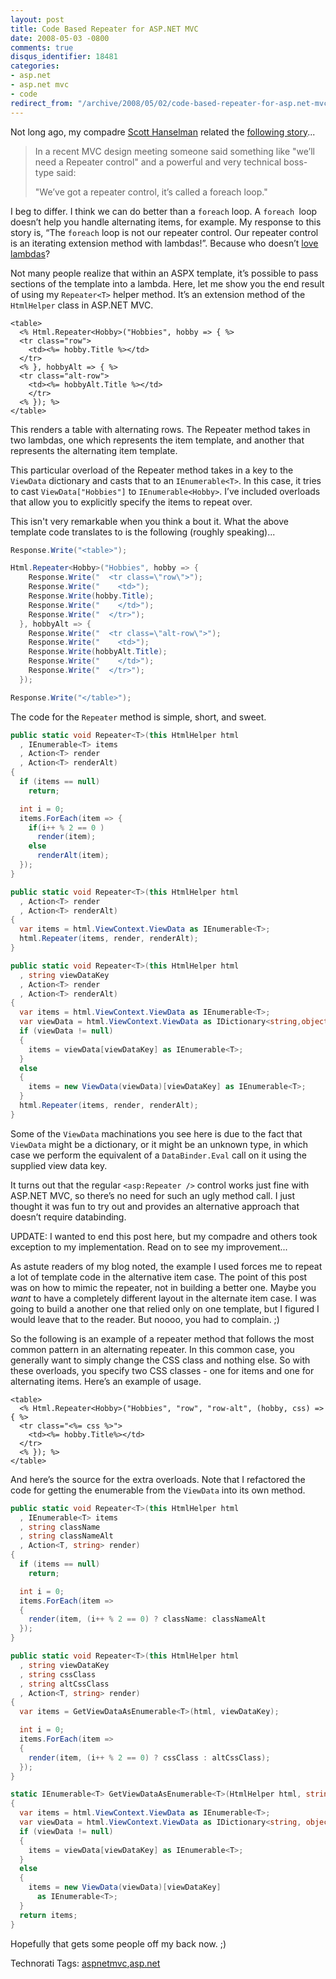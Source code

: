 ```yaml
---
layout: post
title: Code Based Repeater for ASP.NET MVC
date: 2008-05-03 -0800
comments: true
disqus_identifier: 18481
categories:
- asp.net
- asp.net mvc
- code
redirect_from: "/archive/2008/05/02/code-based-repeater-for-asp.net-mvc.aspx/"
---
```


Not long ago, my compadre [Scott
Hanselman](http://www.hanselman.com/blog/ "Scott Hanselman's Blog")
related the [following
story](http://www.hanselman.com/blog/ASPNETMVCWebFormsUnplugged.aspx "ASP.NET MVC Webforms unplugged")...

> In a recent MVC design meeting someone said something like "we’ll need
> a Repeater control" and a powerful and very technical boss-type said:
>
> "We’ve got a repeater control, it’s called a foreach loop."

I beg to differ. I think we can do better than a `foreach` loop. A
`foreach `loop doesn’t help you handle alternating items, for example.
My response to this story is, “The `foreach` loop is not our repeater
control. Our repeater control is an iterating extension method with
lambdas!”. Because who doesn’t [love
lambdas](http://blog.wekeroad.com/2008/03/17/my-personal-lambda-crusade/ "Rob Conery's Personal Lambda crusade")?

Not many people realize that within an ASPX template, it’s possible to
pass sections of the template into a lambda. Here, let me show you the
end result of using my `Repeater<T>` helper method. It’s an extension
method of the `HtmlHelper` class in ASP.NET MVC.

```aspx-cs
<table>
  <% Html.Repeater<Hobby>("Hobbies", hobby => { %>
  <tr class="row">
    <td><%= hobby.Title %></td>
  </tr>
  <% }, hobbyAlt => { %>
  <tr class="alt-row">
    <td><%= hobbyAlt.Title %></td>
    </tr>
  <% }); %>
</table>
```

This renders a table with alternating rows. The Repeater method takes in
two lambdas, one which represents the item template, and another that
represents the alternating item template.

This particular overload of the Repeater method takes in a key to the
`ViewData` dictionary and casts that to an `IEnumerable<T>`. In this
case, it tries to cast `ViewData["Hobbies"]` to `IEnumerable<Hobby>`.
I’ve included overloads that allow you to explicitly specify the items
to repeat over.

This isn't very remarkable when you think a bout it. What the above
template code translates to is the following (roughly speaking)...

```csharp
Response.Write("<table>");

Html.Repeater<Hobby>("Hobbies", hobby => {
    Response.Write("  <tr class=\"row\">");
    Response.Write("    <td>");
    Response.Write(hobby.Title);
    Response.Write("    </td>");
    Response.Write("  </tr>");
  }, hobbyAlt => { 
    Response.Write("  <tr class=\"alt-row\">");
    Response.Write("    <td>");
    Response.Write(hobbyAlt.Title);
    Response.Write("    </td>");
    Response.Write("  </tr>");
  });

Response.Write("</table>");
```

The code for the `Repeater` method is simple, short, and sweet.

```csharp
public static void Repeater<T>(this HtmlHelper html
  , IEnumerable<T> items
  , Action<T> render
  , Action<T> renderAlt)
{
  if (items == null)
    return;

  int i = 0;
  items.ForEach(item => {
    if(i++ % 2 == 0 ) 
      render(item);
    else
      renderAlt(item); 
  });
}

public static void Repeater<T>(this HtmlHelper html
  , Action<T> render
  , Action<T> renderAlt)
{
  var items = html.ViewContext.ViewData as IEnumerable<T>;
  html.Repeater(items, render, renderAlt);
}

public static void Repeater<T>(this HtmlHelper html
  , string viewDataKey
  , Action<T> render
  , Action<T> renderAlt)
{
  var items = html.ViewContext.ViewData as IEnumerable<T>;
  var viewData = html.ViewContext.ViewData as IDictionary<string,object>;
  if (viewData != null)
  {
    items = viewData[viewDataKey] as IEnumerable<T>;
  }
  else
  {
    items = new ViewData(viewData)[viewDataKey] as IEnumerable<T>;
  }
  html.Repeater(items, render, renderAlt);
}
```

Some of the `ViewData` machinations you see here is due to the fact that
`ViewData` might be a dictionary, or it might be an unknown type, in
which case we perform the equivalent of a `DataBinder.Eval` call on it
using the supplied view data key.

It turns out that the regular `<asp:Repeater />` control works just fine
with ASP.NET MVC, so there’s no need for such an ugly method call. I
just thought it was fun to try out and provides an alternative approach
that doesn’t require databinding.

UPDATE: I wanted to end this post here, but my compadre and others took
exception to my implementation. Read on to see my improvement...

As astute readers of my blog noted, the example I used forces me to
repeat a lot of template code in the alternative item case. The point of
this post was on how to mimic the repeater, not in building a better
one. Maybe you *want* to have a completely different layout in the
alternate item case. I was going to build a another one that relied only
on one template, but I figured I would leave that to the reader. But
noooo, you had to complain. ;)

So the following is an example of a repeater method that follows the
most common pattern in an alternating repeater. In this common case, you
generally want to simply change the CSS class and nothing else. So with
these overloads, you specify two CSS classes - one for items and one for
alternating items. Here’s an example of usage.

```aspx-cs
<table>
  <% Html.Repeater<Hobby>("Hobbies", "row", "row-alt", (hobby, css) => { %>
  <tr class="<%= css %>">
    <td><%= hobby.Title%></td>
  </tr>
  <% }); %>
</table>
```

And here’s the source for the extra overloads. Note that I refactored
the code for getting the enumerable from the `ViewData` into its own
method.

```csharp
public static void Repeater<T>(this HtmlHelper html
  , IEnumerable<T> items
  , string className
  , string classNameAlt
  , Action<T, string> render)
{
  if (items == null)
    return;

  int i = 0;
  items.ForEach(item =>
  {
    render(item, (i++ % 2 == 0) ? className: classNameAlt
  });
}

public static void Repeater<T>(this HtmlHelper html
  , string viewDataKey
  , string cssClass
  , string altCssClass
  , Action<T, string> render)
{
  var items = GetViewDataAsEnumerable<T>(html, viewDataKey);

  int i = 0;
  items.ForEach(item =>
  {
    render(item, (i++ % 2 == 0) ? cssClass : altCssClass);
  });
}

static IEnumerable<T> GetViewDataAsEnumerable<T>(HtmlHelper html, string viewDataKey)
{
  var items = html.ViewContext.ViewData as IEnumerable<T>;
  var viewData = html.ViewContext.ViewData as IDictionary<string, object>;
  if (viewData != null)
  {
    items = viewData[viewDataKey] as IEnumerable<T>;
  }
  else
  {
    items = new ViewData(viewData)[viewDataKey] 
      as IEnumerable<T>;
  }
  return items;
}
```

Hopefully that gets some people off my back now. ;)

Technorati Tags:
[aspnetmvc](http://technorati.com/tags/aspnetmvc),[asp.net](http://technorati.com/tags/asp.net)

